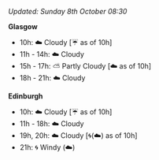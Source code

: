 *Updated: Sunday 8th October 08:30*

**Glasgow**

* 10h: :cloud: Cloudy [:umbrella: as of 10h]
* 11h - 14h: :cloud: Cloudy
* 15h - 17h: :partly_sunny: Partly Cloudy [:cloud: as of 10h]
* 18h - 21h: :cloud: Cloudy

**Edinburgh**

* 10h: :cloud: Cloudy [:umbrella: as of 10h]
* 11h - 18h: :cloud: Cloudy
* 19h, 20h: :cloud: Cloudy [:cyclone:(:cloud:) as of 10h]
* 21h: :cyclone: Windy (:cloud:)
